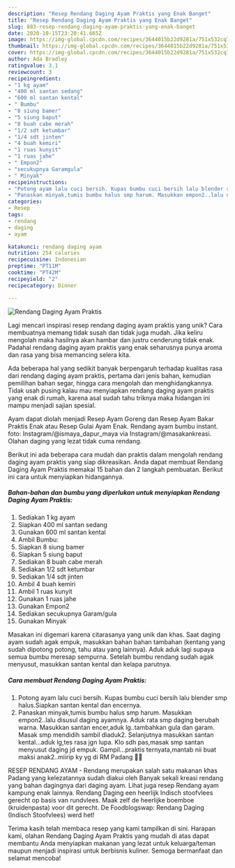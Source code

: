 ```yaml
---
description: "Resep Rendang Daging Ayam Praktis yang Enak Banget"
title: "Resep Rendang Daging Ayam Praktis yang Enak Banget"
slug: 883-resep-rendang-daging-ayam-praktis-yang-enak-banget
date: 2020-10-15T23:20:41.665Z
image: https://img-global.cpcdn.com/recipes/3644015b22d9281a/751x532cq70/rendang-daging-ayam-praktis-foto-resep-utama.jpg
thumbnail: https://img-global.cpcdn.com/recipes/3644015b22d9281a/751x532cq70/rendang-daging-ayam-praktis-foto-resep-utama.jpg
cover: https://img-global.cpcdn.com/recipes/3644015b22d9281a/751x532cq70/rendang-daging-ayam-praktis-foto-resep-utama.jpg
author: Ada Bradley
ratingvalue: 3.1
reviewcount: 3
recipeingredient:
- "1 kg ayam"
- "400 ml santan sedang"
- "600 ml santan kental"
- " Bumbu"
- "8 siung bamer"
- "5 siung baput"
- "8 buah cabe merah"
- "1/2 sdt ketumbar"
- "1/4 sdt jinten"
- "4 buah kemiri"
- "1 ruas kunyit"
- "1 ruas jahe"
- " Empon2"
- "secukupnya Garamgula"
- " Minyak"
recipeinstructions:
- "Potong ayam lalu cuci bersih. Kupas bumbu cuci bersih lalu blender smp halus.Siapkan santan kental dan encernya."
- "Panaskan minyak,tumis bumbu halus smp harum. Masukkan empon2..lalu disusul daging ayamnya. Aduk rata smp daging berubah warna. Masukkan santan encer,aduk lg..tambahkan gula dan garam. Masak smp mendidih sambil diaduk2. Selanjutnya masukkan santan kental...aduk lg,tes rasa jgn lupa. Klo sdh pas,masak smp santan menyusut daging jd empuk. Gampil...praktis ternyata,mantab nii buat maksi anak2..miirip ky yg di RM Padang 💖💖"
categories:
- Resep
tags:
- rendang
- daging
- ayam

katakunci: rendang daging ayam 
nutrition: 254 calories
recipecuisine: Indonesian
preptime: "PT11M"
cooktime: "PT42M"
recipeyield: "2"
recipecategory: Dinner

---
```



![Rendang Daging Ayam Praktis](https://img-global.cpcdn.com/recipes/3644015b22d9281a/751x532cq70/rendang-daging-ayam-praktis-foto-resep-utama.jpg)

Lagi mencari inspirasi resep rendang daging ayam praktis yang unik? Cara membuatnya memang tidak susah dan tidak juga mudah. Jika keliru mengolah maka hasilnya akan hambar dan justru cenderung tidak enak. Padahal rendang daging ayam praktis yang enak seharusnya punya aroma dan rasa yang bisa memancing selera kita.

Ada beberapa hal yang sedikit banyak berpengaruh terhadap kualitas rasa dari rendang daging ayam praktis, pertama dari jenis bahan, kemudian pemilihan bahan segar, hingga cara mengolah dan menghidangkannya. Tidak usah pusing kalau mau menyiapkan rendang daging ayam praktis yang enak di rumah, karena asal sudah tahu triknya maka hidangan ini mampu menjadi sajian spesial.

Ayam dapat diolah menjadi Resep Ayam Goreng dan Resep Ayam Bakar Praktis Enak atau Resep Gulai Ayam Enak. Rendang ayam bumbu instant. foto: Instagram/@ismaya_dapur_maya via Instagram/@masakankreasi. Olahan daging yang lezat tidak cuma rendang.


Berikut ini ada beberapa cara mudah dan praktis dalam mengolah rendang daging ayam praktis yang siap dikreasikan. Anda dapat membuat Rendang Daging Ayam Praktis memakai 15 bahan dan 2 langkah pembuatan. Berikut ini cara untuk menyiapkan hidangannya.

<!--inarticleads1-->

##### Bahan-bahan dan bumbu yang diperlukan untuk menyiapkan Rendang Daging Ayam Praktis:

1. Sediakan 1 kg ayam
1. Siapkan 400 ml santan sedang
1. Gunakan 600 ml santan kental
1. Ambil  Bumbu:
1. Siapkan 8 siung bamer
1. Siapkan 5 siung baput
1. Sediakan 8 buah cabe merah
1. Sediakan 1/2 sdt ketumbar
1. Sediakan 1/4 sdt jinten
1. Ambil 4 buah kemiri
1. Ambil 1 ruas kunyit
1. Gunakan 1 ruas jahe
1. Gunakan  Empon2
1. Sediakan secukupnya Garam/gula
1. Gunakan  Minyak


Masakan ini digemari karena citarasanya yang unik dan khas. Saat daging ayam sudah agak empuk, masukkan bahan bahan tambahan (kentang yang sudah dipotong potong, tahu atau yang lainnya). Aduk aduk lagi supaya semua bumbu meresap sempurna. Setelah bumbu rendang sudah agak menyusut, masukkan santan kental dan kelapa parutnya. 

<!--inarticleads2-->

##### Cara membuat Rendang Daging Ayam Praktis:

1. Potong ayam lalu cuci bersih. Kupas bumbu cuci bersih lalu blender smp halus.Siapkan santan kental dan encernya.
1. Panaskan minyak,tumis bumbu halus smp harum. Masukkan empon2..lalu disusul daging ayamnya. Aduk rata smp daging berubah warna. Masukkan santan encer,aduk lg..tambahkan gula dan garam. Masak smp mendidih sambil diaduk2. Selanjutnya masukkan santan kental...aduk lg,tes rasa jgn lupa. Klo sdh pas,masak smp santan menyusut daging jd empuk. Gampil...praktis ternyata,mantab nii buat maksi anak2..miirip ky yg di RM Padang 💖💖


RESEP RENDANG AYAM - Rendang merupakan salah satu makanan khas Padang yang kelezatannya sudah diakui oleh Banyak sekali kreasi rendang yang bahan dagingnya dari daging ayam. Lihat juga resep Rendang ayam kampung enak lainnya. Rendang Daging een heerlijk Indisch stoofvlees gerecht op basis van rundvlees. Maak zelf de heerlijke boemboe (kruidenpasta) voor dit gerecht. De Foodblogswap: Rendang Daging (Indisch Stoofvlees) werd het! 

Terima kasih telah membaca resep yang kami tampilkan di sini. Harapan kami, olahan Rendang Daging Ayam Praktis yang mudah di atas dapat membantu Anda menyiapkan makanan yang lezat untuk keluarga/teman maupun menjadi inspirasi untuk berbisnis kuliner. Semoga bermanfaat dan selamat mencoba!
